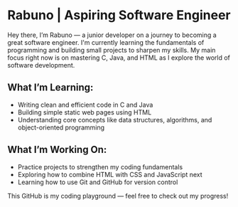 # Rabuno | Aspiring Software Engineer

Hey there, I’m Rabuno — a junior developer on a journey to becoming a great software engineer. I'm currently learning the fundamentals of programming and building small projects to sharpen my skills. My main focus right now is on mastering C, Java, and HTML as I explore the world of software development.

## What I’m Learning:

- Writing clean and efficient code in C and Java
- Building simple static web pages using HTML
- Understanding core concepts like data structures, algorithms, and object-oriented programming

## What I’m Working On:

- Practice projects to strengthen my coding fundamentals
- Exploring how to combine HTML with CSS and JavaScript next
- Learning how to use Git and GitHub for version control

This GitHub is my coding playground — feel free to check out my progress!
